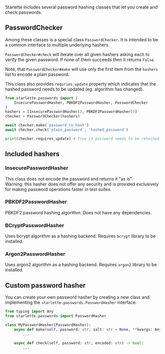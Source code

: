 Starlette includes several password hashing classes that let you
create and check passwords.


## PasswordChecker

Among these classes is a special class `PasswordChecker`.
It is intended to be a common interface to multiple underlying hashers.

`PasswordChecker#check` will iterate over all given hashers asking each to verify
the given password. If none of them succeeds then it returns `False`.

Note, that `PasswordChecker#make` will use only the first item from 
the `hashers` list to encode a plain password.

This class also provides `requries_update` property which indicates
that the hashed password needs to be updated (eg. algorithm has changed).


```python
from starlette.passwords import (
    InsecurePasswordHasher, PBKDF2PasswordHasher, PasswordChecker
)
hashers = [InsecurePasswordHasher(), PBKDF2PasswordHasher()]
checker = PasswordChecker(hashers)

await checker.make('password_to_hash')
await checker.check('plain_password', 'hashed_password')

print(checker.requires_update) # True if password needs to be rehashed
```

## Included hashers

### InsecurePasswordHasher

This class does not encode the password and returns it "as is".  
Warning: this hasher does not offer any security and is provided exclusively 
for making password operations faster in test suites.

### PBKDF2PasswordHasher

PBKDF2 password hashing algorithm.
Does not have any dependencies. 

### BCryptPasswordHasher

Uses bcrypt algorithm as a hashing backend. 
Requires `bcrypt` library to be installed.

### Argon2PasswordHasher

Uses argon2 algorithm as a hashing backend. 
Requires `argon2` library to be installed.


## Custom password hasher

You can create your own password hasher by creating a new class and implementing the `starlette.passwords.PasswordHasher` interface:

```python
from typing import Any
from starlette.passwords import PasswordHasher

class MyPasswordHasher(PasswordHasher):
    async def make(self, password: str, salt: str = None, **kwargs: Any) -> str:
        ...
    
    async def check(self, password: str, encoded: str) -> bool:
        ...
```
